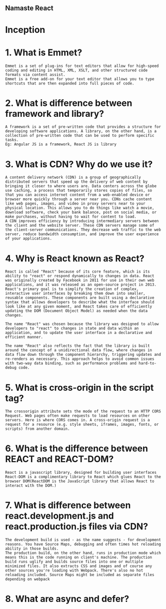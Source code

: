 ## Namaste React
# Inception

# 1. What is Emmet?

    Emmet is a set of plug-ins for text editors that allow for high-speed coding and editing in HTML, XML, XSLT, and other structured code formats via content assist.
    Emmet is a free add-on for your text editor that allows you to type shortcuts that are then expanded into full pieces of code.

# 2. What is difference between framework and library?

    A framework is a set of pre-written code that provides a structure for developing software applications. A library, on the other hand, is a collection of pre-written code that can be used to perform specific tasks.
    Eg: Angular JS is a framework, React JS is library


# 3. What is CDN? Why do we use it?

    A content delivery network (CDN) is a group of geographically distributed servers that speed up the delivery of web content by bringing it closer to where users are. Data centers across the globe use caching, a process that temporarily stores copies of files, so that you can access internet content from a web-enabled device or browser more quickly through a server near you. CDNs cache content like web pages, images, and video in proxy servers near to your physical location. This allows you to do things like watch a movie, download software, check your bank balance, post on social media, or make purchases, without having to wait for content to load.
    A CDN improves efficiency by introducing intermediary servers between the client and the website server. These CDN servers manage some of the client-server communications. They decrease web traffic to the web server, reduce bandwidth consumption, and improve the user experience of your applications.

# 4. Why is React known as React?

    React is called "React" because of its core feature, which is its ability to "react" or respond dynamically to changes in data. React was originally created by Facebook in 2011 for use in their own web applications, and it was released as an open-source project in 2013.
    React's primary goal is to simplify the creation of complex, interactive user interfaces by breaking them down into smaller, reusable components. These components are built using a declarative syntax that allows developers to describe what the interface should look like at any given moment, and React takes care of efficiently updating the DOM (Document Object Model) as needed when the data changes.

    The name "React" was chosen because the library was designed to allow developers to "react" to changes in state and data within an application, and to update the user interface in a declarative and efficient manner.

    The name "React" also reflects the fact that the library is built around the concept of a unidirectional data flow, where changes in data flow down through the component hierarchy, triggering updates and re-renders as necessary. This approach helps to avoid common issues with two-way data binding, such as performance problems and hard-to-debug code.

# 5. What is cross-origin in the script tag?

    The crossorigin attribute sets the mode of the request to an HTTP CORS Request. Web pages often make requests to load resources on other servers. Here is where CORS comes in. A cross-origin request is a request for a resource (e.g. style sheets, iframes, images, fonts, or scripts) from another domain.

# 6. What is the difference between REACT and REACT-DOM?

    React is a javascript library, designed for building user interfaces
    React-DOM is a complimentary library to React which glues React to the browser DOM(ReactDOM is the JavaScript library that allows React to interact with the DOM.)

# 7. What is difference between react.development.js and react.production.js files via CDN?

    The development build is used - as the name suggests - for development reasons. You have Source Maps, debugging and often times hot reloading ability in those builds.
    The production build, on the other hand, runs in production mode which means this is the code running on client's machine. The production build runs uglify and builds source files into one or multiple minimized files. It also extracts CSS and images and of course any other sources you're loading with Webpack. There's also no hot reloading included. Source Maps might be included as separate files depending on webpack 

# 8. What are async and defer?
